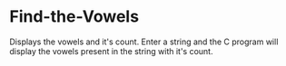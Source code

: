 # Find-the-Vowels
Displays the vowels and it's count.
Enter a string and the C program will display the vowels present in the string with it's count.
